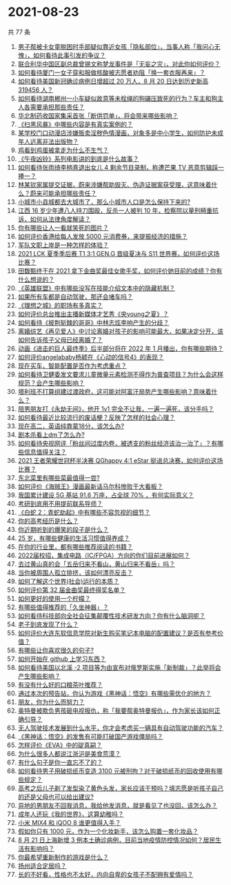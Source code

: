 # 2021-08-23

共 77 条

<!-- BEGIN -->
<!-- 最后更新时间 Mon Aug 23 2021 10:14:21 GMT+0800 (China Standard Time) -->

1. [男子帮被卡女童脱困时手部疑似靠近女孩「隐私部位」，当事人称「我问心无愧」，如何看待此事引发的争议？](https://www.zhihu.com/question/481599840)
1. [联合利华中国区副总裁曾锡文称梦龙事件是「无妄之灾」，对此你如何评价？](https://www.zhihu.com/question/477777632)
1. [如何看待厦门一女子穿和服做核酸被志愿者劝阻「换一套衣服再来」？](https://www.zhihu.com/question/481731637)
1. [如何看待美国新冠确诊病例日增超过 20 万人，8 月 20 日达到历史新高 319456
   人？](https://www.zhihu.com/question/480538574)
1. [如何看待湖南郴州一小车疑似故意等未栓绳的狗碾压致死的行为？车主和狗主人各需要承担那些责任？](https://www.zhihu.com/question/481525738)
1. [华北制药收国家集采首张「断供罚单」，将会带来哪些影响？](https://www.zhihu.com/question/481280845)
1. [《扫黑风暴》中哪些内容是有真实案例的？](https://www.zhihu.com/question/479139475)
1. [某学校门口动漫店涉嫌贩卖淫秽色情漫画，对象多是中小学生，如何防护未成年人远离非法出版物？](https://www.zhihu.com/question/481273103)
1. [鸡看到鸡蛋被拿走为什么不生气？](https://www.zhihu.com/question/24728044)
1. [《午夜凶铃》系列电影讲的到底是什么故事？](https://www.zhihu.com/question/35792826)
1. [如何看待张雨绮李柄熹退出女儿 4 剩余节目录制，称遭芒果 TV
   恶意剪辑踩一捧一？](https://www.zhihu.com/question/481688278)
1. [林某钦家属提交证据，蔚来涉嫌帮助毁灭、伪造证据案获受理，这意味着什么？蔚来可能承担哪些责任？](https://www.zhihu.com/question/481655834)
1. [小城市小县城都去大城市了，那么小城市人口是怎么保持下来的?](https://www.zhihu.com/question/417054771)
1. [江西 16 岁少年遭八人持刀围殴，反杀一人被判 10
   年，检察院以量刑畸重抗诉，如何从法律角度解读？](https://www.zhihu.com/question/481554723)
1. [你有哪些让人一看就笑死的图片？](https://www.zhihu.com/question/449542337)
1. [如何评价香港给每人发放 5000 元消费券，来提振经济的措施？](https://www.zhihu.com/question/481135340)
1. [军队文职上岸是一种怎样的体验？](https://www.zhihu.com/question/480982101)
1. [2021 LCK 夏季季后赛 T1 3:1 GEN.G 晋级夏决与 S11
   世界赛，如何评价这场比赛？](https://www.zhihu.com/question/481690105)
1. [田馥甄终于在 2021
   拿下金曲奖最佳女歌手奖，如何评价她目前的成绩？你有什么想说的？](https://www.zhihu.com/question/481552050)
1. [《英雄联盟》中有哪些没写在技能介绍文本中的隐藏机制？](https://www.zhihu.com/question/479630164)
1. [如果所有车都是自动驾驶，那还会堵车吗？](https://www.zhihu.com/question/403790278)
1. [《理想之城》的职场有多真实？](https://www.zhihu.com/question/479956311)
1. [如何评价总台推出主播新媒体才艺秀《央young之夏》？](https://www.zhihu.com/question/479832442)
1. [如何看待《披荆斩棘的哥哥》中林志炫李响产生的分歧？](https://www.zhihu.com/question/481194098)
1. [离婚综艺《再见爱人》中讨论离婚对孩子的影响可能最大，如果决定分开，该如何告诉孩子父母已经离婚了？](https://www.zhihu.com/question/481222691)
1. [动画《进击的巨人最终季》后半部分将在 2022 年 1
   月播出，你有哪些期待？](https://www.zhihu.com/question/481732963)
1. [如何评价angelababy杨颖在《心动的信号4》的表现？](https://www.zhihu.com/question/479394248)
1. [现在买车，智能配置是否作为考虑重点？](https://www.zhihu.com/question/480124227)
1. [如何看待卫健委发文要求儿童微量元素检测不得作为普查项目？为什么会这样规范？会产生哪些影响？](https://www.zhihu.com/question/471913858)
1. [塔利班不打算组建过渡政府，这可能对阿富汗局势产生哪些影响？意味着什么？](https://www.zhihu.com/question/481616538)
1. [陪男朋友打《永劫无间》，他开 1v1
   完全不让我，一遍一遍死，该分手吗？](https://www.zhihu.com/question/480277190)
1. [如何看待最近比较流行的废话梗？反映了怎样的社会心理？](https://www.zhihu.com/question/475778260)
1. [现在高二，英语纯靠蒙18分，该怎么办?](https://www.zhihu.com/question/466655847)
1. [剧本杀看上dm了怎么办?](https://www.zhihu.com/question/477100505)
1. [如何看待央视网评「粉丝间过度内卷，被透支的粉丝经济该治一治了」？有哪些信息值得关注？](https://www.zhihu.com/question/481728293)
1. [2021 王者荣耀世冠杯半决赛 QGhappy 4:1 eStar
   挺进总决赛，如何评价这场比赛？](https://www.zhihu.com/question/481698645)
1. [东北菜里有哪些菜最值得一尝?](https://www.zhihu.com/question/480653745)
1. [如何评价《海贼王》漫画最新话马尔科惨败于大看板？](https://www.zhihu.com/question/481272348)
1. [我国累计建设 5G 基站 91.6 万座，占全球 70%
   ，有何实际意义？](https://www.zhihu.com/question/472134551)
1. [考研到底用不用提前联系导师？](https://www.zhihu.com/question/279986529)
1. [《白蛇 2：青蛇劫起》中有哪些不容忽视的细节？](https://www.zhihu.com/question/469062754)
1. [你的高考经历是什么？](https://www.zhihu.com/question/363806976)
1. [你近期听到的爆笑的段子是什么？](https://www.zhihu.com/question/476560453)
1. [25 岁，有哪些健康的生活习惯值得养成？](https://www.zhihu.com/question/296374184)
1. [在你的行业里，都有哪些推荐阅读的书籍？](https://www.zhihu.com/question/266361402)
1. [2022届校招，集成电路（IC/FPGA）方向的你们目前进展如何？](https://www.zhihu.com/question/448264987)
1. [去过黄山真的会「五岳归来不看山，黄山归来不看岳」吗？](https://www.zhihu.com/question/473778801)
1. [当你被周围人孤立排挤，该如何漂亮反击？](https://www.zhihu.com/question/423456618)
1. [如何了解这个世界(社会)运行的本质？](https://www.zhihu.com/question/294801407)
1. [如何评价第 32 届金曲奖最终得奖名单？](https://www.zhihu.com/question/481545486)
1. [如何更好的使用一个柠檬？](https://www.zhihu.com/question/21758597)
1. [有哪些值得推荐的「久坐神器」？](https://www.zhihu.com/question/25573389)
1. [如何看待科技部向全社会征集颠覆性技术研发方向？你有什么脑洞呢？](https://www.zhihu.com/question/481220643)
1. [老子到底发现了什么？](https://www.zhihu.com/question/313095458)
1. [如何评价大连东软信息学院对新生购买笔记本电脑的配置建议？是否有参考价值？](https://www.zhihu.com/question/481021993)
1. [有哪些让你喜欢很久的句子?](https://www.zhihu.com/question/474211000)
1. [如何开始在 github 上学习东西？](https://www.zhihu.com/question/30119197)
1. [如何看待美国以北溪 -2
   项目等为由宣布对俄罗斯实施「新制裁」？此举将会产生哪些影响？](https://www.zhihu.com/question/481367971)
1. [有没有什么好的口粮茶叶推荐？](https://www.zhihu.com/question/373555141)
1. [通过本次的预告站，你认为游戏《黑神话：悟空》有哪些需优化的地方？](https://www.zhihu.com/question/480857493)
1. [朋友，你为什么而努力？](https://www.zhihu.com/question/479859598)
1. [奥特曼被欺负男孩砸电视报仇，称「我要帮奥特曼报仇」，作为家长该如何正确引导？](https://www.zhihu.com/question/481552300)
1. [无人驾驶技术发展到什么水平，你才会考虑买一辆具有自动驾驶功能的汽车？](https://www.zhihu.com/question/455978809)
1. [《黑神话：悟空》的发售有可能打破国产游戏僵局吗？](https://www.zhihu.com/question/481359795)
1. [怎样评价《EVA》中的碇真嗣？](https://www.zhihu.com/question/24205933)
1. [为什么很多人都说江浙沪是美食荒漠？](https://www.zhihu.com/question/456755817)
1. [有什么句子是你一直忘不了的？](https://www.zhihu.com/question/480707110)
1. [如何看待男子用破损纸币变造 3100
   元被刑拘？对于破损纸币的回收使用有哪些规定？](https://www.zhihu.com/question/481373879)
1. [高考之后儿子剃了发型染了黄色头发，家长应该干预吗？填志愿是听孩子自己的还是父母也可以给出建议?](https://www.zhihu.com/question/464569384)
1. [异地的男朋友不回我消息，我给他发消息，就是看见了也没回，该怎么办？](https://www.zhihu.com/question/478865753)
1. [成年人还玩《我的世界》，这算幼稚吗？](https://www.zhihu.com/question/466419364)
1. [小米 MIX4 和 iQOO 8 谁更值得入手？](https://www.zhihu.com/question/480449928)
1. [假如你只有 1000 元，作为一个化妆新手，该怎么购置一套化妆品？](https://www.zhihu.com/question/468602588)
1. [8 月 21 日上海新增 3
   例本土确诊病例，目前当地疫情防控情况如何？居民生活有影响吗？](https://www.zhihu.com/question/481386532)
1. [你最希望重新制作的游戏是什么？](https://www.zhihu.com/question/448831109)
1. [扬州适合定居吗？](https://www.zhihu.com/question/24731518)
1. [长的不好看，性格也不太好，内向自卑的女孩子不配拥有爱情吗？](https://www.zhihu.com/question/481412966)

<!-- END -->
